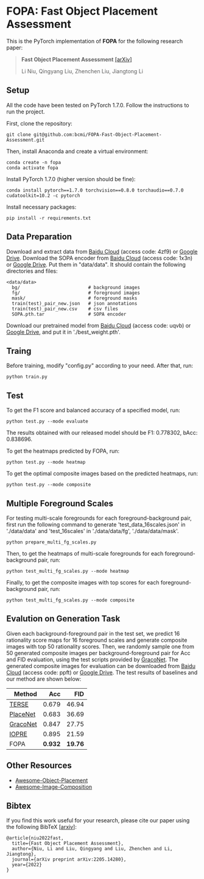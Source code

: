 **FOPA: Fast Object Placement Assessment**
=====
This is the PyTorch implementation of **FOPA** for the following research paper:
> **Fast Object Placement Assessment**  [[arXiv]](https://arxiv.org/pdf/2205.14280.pdf)<br>
>
> Li Niu, Qingyang Liu, Zhenchen Liu, Jiangtong Li


## Setup
All the code have been tested on PyTorch 1.7.0. Follow the instructions to run the project.

First, clone the repository:
```
git clone git@github.com:bcmi/FOPA-Fast-Object-Placement-Assessment.git
```
Then, install Anaconda and create a virtual environment:
```
conda create -n fopa
conda activate fopa
```
Install PyTorch 1.7.0 (higher version should be fine):
```
conda install pytorch==1.7.0 torchvision==0.8.0 torchaudio==0.7.0 cudatoolkit=10.2 -c pytorch
```
Install necessary packages:
```
pip install -r requirements.txt
```


## Data Preparation
Download and extract data from [Baidu Cloud](https://pan.baidu.com/s/10JBpXBMZybEl5FTqBlq-hQ) (access code: 4zf9) or [Google Drive](https://drive.google.com/file/d/1VBTCO3QT1hqzXre1wdWlndJR97SI650d/view?usp=share_link).
Download the SOPA encoder from [Baidu Cloud](https://pan.baidu.com/s/1hQGm3ryRONRZpNpU66SJZA) (access code: 1x3n) or [Google Drive](https://drive.google.com/file/d/1DMCINPzrBsxXj_9fTKnzB7mQcd8WQi3T/view?usp=sharing). 
Put them in "data/data". It should contain the following directories and files:
```
<data/data>
  bg/                         # background images
  fg/                         # foreground images
  mask/                       # foreground masks
  train(test)_pair_new.json   # json annotations 
  train(test)_pair_new.csv    # csv files
  SOPA.pth.tar                # SOPA encoder
```

Download our pretrained model from [Baidu Cloud](https://pan.baidu.com/s/15-OBaYE0CF-nDoJrNcCRaw) (access code: uqvb) or [Google Drive](https://drive.google.com/file/d/1HTP6bSmuMb2Dux3vEX2fJc3apjLBjy0q/view?usp=sharing), and put it in './best_weight.pth'.

## Traing
Before training, modify "config.py" according to your need. After that, run:
```
python train.py
```

## Test
To get the F1 score and balanced accuracy of a specified model, run:
```
python test.py --mode evaluate 
```

The results obtained with our released model should be F1: 0.778302, bAcc: 0.838696.


To get the heatmaps predicted by FOPA, run:
```
python test.py --mode heatmap
```

To get the optimal composite images based on the predicted heatmaps, run:
```
python test.py --mode composite
```


## Multiple Foreground Scales
For testing multi-scale foregrounds for each foreground-background pair, first run the following command to generate 'test_data_16scales.json' in './data/data' and 'test_16scales' in './data/data/fg', './data/data/mask'.
```
python prepare_multi_fg_scales.py
```

Then, to get the heatmaps of multi-scale foregrounds for each foreground-background pair, run:
```
python test_multi_fg_scales.py --mode heatmap
```

Finally, to get the composite images with top scores for each foreground-background pair, run:
```
python test_multi_fg_scales.py --mode composite
```

## Evalution on Generation Task

Given each background-foreground pair in the test set, we predict 16 rationality score maps for 16 foreground scales and generate composite images with top 50 rationality scores. Then, we randomly sample one from 50 generated composite images per background-foreground pair for Acc and FID evaluation, using the test scripts provided by [GracoNet](https://github.com/bcmi/GracoNet-Object-Placement). The generated composite images for evaluation can be downloaded from [Baidu Cloud](https://pan.baidu.com/s/1qqDiXF4tEhizEoI_2BwkrA) (access code: ppft) or [Google Drive](https://drive.google.com/file/d/1yvuoVum_-FMK7lOvrvpx35IdvrV58bTm/view?usp=share_link). The test results of baselines and our method are shown below:

<table>
  <thead>
    <tr style="text-align: right;">
      <th>Method</th>
      <th>Acc</th>
      <th>FID</th>
    </tr>
  </thead>
  <tbody>
    <tr>
      <td> <a href='https://arxiv.org/abs/1904.05475'>TERSE</a> </td>
      <td>0.679</td>
      <td>46.94</td>
    </tr>
    <tr>
      <td><a href='https://www.ecva.net/papers/eccv_2020/papers_ECCV/papers/123580562.pdf'>PlaceNet</a></td>
      <td>0.683</td>
      <td>36.69</td>
    </tr>
    <tr>
      <td><a href='https://arxiv.org/abs/2207.11464'>GracoNet</a></td>
      <td>0.847</td>
      <td>27.75</td>
    </tr>
    <tr>
      <td><a href='https://openreview.net/pdf?id=hwHBaL7wur'>IOPRE</a></td>  
      <td>0.895</td>
      <td>21.59</td>
    </tr>
    <tr>
      <td>FOPA</td>
      <td> <b>0.932 </td>
      <td> <b>19.76 </td>
    </tr>
  </tbody>
</table>

## Other Resources

+ [Awesome-Object-Placement](https://github.com/bcmi/Awesome-Object-Placement)
+ [Awesome-Image-Composition](https://github.com/bcmi/Awesome-Image-Composition)


## Bibtex

If you find this work useful for your research, please cite our paper using the following BibTeX  [[arxiv](https://arxiv.org/pdf/2107.01889.pdf)]:

```
@article{niu2022fast,
  title={Fast Object Placement Assessment},
  author={Niu, Li and Liu, Qingyang and Liu, Zhenchen and Li, Jiangtong},
  journal={arXiv preprint arXiv:2205.14280},
  year={2022}
}
```
